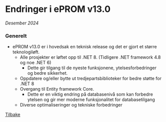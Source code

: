 # Endringer i ePROM v13.0
*Desember 2024*

### Generelt
- ePROM v13.0 er i hovedsak en teknisk release og det er gjort et større teknologiløft.
  - Alle prosjekter er løftet opp til .NET 8. (Tidligere .NET framework 4.8 og noe .NET 6)
    - Dette gir tilgang til de nyeste funksjonene, ytelsesforbedringer og bedre sikkerhet.
  - Oppdatere og/eller bytte ut tredjepartsbiblioteker for bedre støtte for .NET 8
  - Overgang til Entity framework Core.
    - Dette er en viktig endring på databasenivå som kan forbedre ytelsen og gir mer moderne funksjonalitet for databasetilgang
  - Diverse optimaliseringer og tekniske forbedringer

[Tilbake](./Releaselist)
